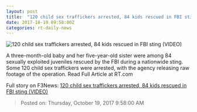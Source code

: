 ```yaml
---
layout: post
title:  "120 child sex traffickers arrested, 84 kids rescued in FBI sting (VIDEO)"
date: 2017-10-19 09:58:00Z
categories: rt-daily-news
---
```


![120 child sex traffickers arrested, 84 kids rescued in FBI sting (VIDEO)](https://cdni.rt.com/files/2017.10/article/59e8669dfc7e93e13d8b4567.jpg)

A three-month-old baby and her five-year-old sister were among 84 sexually exploited juveniles rescued by the FBI during a nationwide sting. Some 120 child sex traffickers were arrested, with the agency releasing raw footage of the operation. Read Full Article at RT.com


Full story on F3News: [120 child sex traffickers arrested, 84 kids rescued in FBI sting (VIDEO)](http://www.f3nws.com/n/tGuv3E)

> Posted on: Thursday, October 19, 2017 9:58:00 AM
